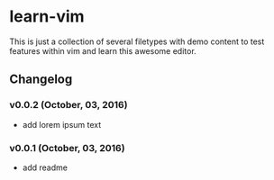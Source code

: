 # learn-vim
This is just a collection of several filetypes with demo content to test features within vim and learn this awesome editor.

## Changelog
### v0.0.2 (October, 03, 2016)
* add lorem ipsum text

### v0.0.1 (October, 03, 2016)
* add readme
